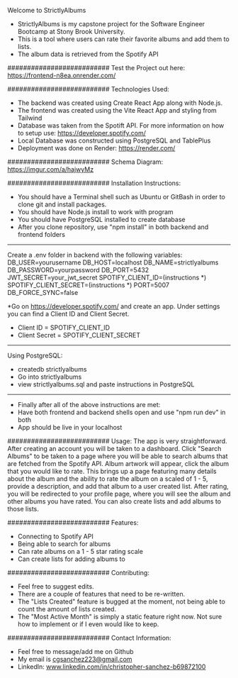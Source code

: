 Welcome to StrictlyAlbums
- StrictlyAlbums is my capstone project for the Software Engineer Bootcamp at Stony Brook University.
- This is a tool where users can rate their favorite albums and add them to lists.
- The album data is retrieved from the Spotify API

##########################
Test the Project out here:
https://frontend-n8ea.onrender.com/


##########################
Technologies Used:
- The backend was created using Create React App along with Node.js.
- The frontend was created using the Vite React App and styling from Tailwind
- Database was taken from the Spotift API. For more information on how to setup use: https://developer.spotify.com/
- Local Database was constructed using PostgreSQL and TablePlus
- Deployment was done on Render: https://render.com/


##########################
Schema Diagram: https://imgur.com/a/hajwyMz


##########################
Installation Instructions:
- You should have a Terminal shell such as Ubuntu or GitBash in order to clone git and install packages.
- You should have Node.js install to work with program
- You should have PostgreSQL installed to create database
- After you clone repository, use "npm install" in both backend and frontend folders

-------------------------------------------------------------
Create a .env folder in backend with the following variables:
DB_USER=yourusername
DB_HOST=localhost
DB_NAME=strictlyalbums
DB_PASSWORD=yourpassword
DB_PORT=5432
JWT_SECRET=your_jwt_secret
SPOTIFY_CLIENT_ID=(instructions *)
SPOTIFY_CLIENT_SECRET=(instructions *)
PORT=5007
DB_FORCE_SYNC=false

*Go on https://developer.spotify.com/ and create an app. Under settings you can find a Client ID and Client Secret. 
- Client ID = SPOTIFY_CLIENT_ID
- Client Secret = SPOTIFY_CLIENT_SECRET

-------------------------------------------------------------
Using PostgreSQL:
- createdb strictlyalbums
- Go into strictlyalbums
- view strictlyalbums.sql and paste instructions in PostgreSQL


-------------------------------------------------------------
- Finally after all of the above instructions are met:
- Have both frontend and backend shells open and use "npm run dev" in both
- App should be live in your localhost


##########################
Usage:
The app is very straightforward. After creating an account you will be taken to a dashboard. Click "Search Albums" to be taken to a page where you will be able to search albums that are fetched from the Spotify API. Album artwork will appear, click the album that you would like to rate. This brings up a page featuring many details about the album and the ability to rate the album on a scaled of 1 - 5, provide a description, and add that album to a user created list. After rating, you will be redirected to your profile page, where you will see the album and other albums you have rated. You can also create lists and add albums to those lists.



##########################
Features:
- Connecting to Spotify API
- Being able to search for albums
- Can rate albums on a 1 - 5 star rating scale
- Can create lists for adding albums to



##########################
Contributing:
- Feel free to suggest edits.
- There are a couple of features that need to be re-written.
- The "Lists Created" feature is bugged at the moment, not being able to count the amount of lists created.
- The "Most Active Month" is simply a static feature right now. Not sure how to implement or if I even would like to keep.


##########################
Contact Information:
- Feel free to message/add me on Github
- My email is cgsanchez223@gmail.com
- LinkedIn: www.linkedin.com/in/christopher-sanchez-b69872100
